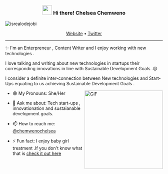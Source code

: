 <!-- Heading -->
<h3 align="center"><img src = "https://raw.githubusercontent.com/MartinHeinz/MartinHeinz/master/wave.gif" width = 30px> Hi there! Chelsea Chemweno</h3>

<!-- Profile Views -->

<p align="left"> <img src="https://komarev.com/ghpvc/?username=lauragift21&label=Profile%20views&color=0e75b6&style=flat" alt="isrealodejobi" />
</p>

<p align="center">
  <a href="https://dev.to/chemwenochelsea">Website</a> •
  <a href="https://twitter.com/ChemwenoChelsea">Twitter</a>
</p>

 <!-- About section -->

---
✨ I'm an Enterpreneur , Content Writer and I enjoy working with new technologies . 

I love talking and writing about  new technologies in startups their corresponding innovations in line with  Sustainable Development Goals .😄

I consider a definite inter-connection between New technologies and Start-Ups equating to us achieving Sustainable Development Goals .

<!-- code gif-->
<img align="right" alt="GIF" src="./code.gif" width="250" height="250" />

- 😄 My Pronouns: She/Her   

- 💬 Ask me about: Tech start-ups , innovationation and sustaianable development goals.

- 📫 How to reach me: [@chemwenochelsea](https://twitter.com/chemwenochelsea)

- ⚡ Fun fact: I enjoy baby girl treatment .If you don't know what that is [check it out here](https://exquisitemag.com/beauty/5-baby-girl-treatment-you-absolutely-need/)

<!-- THE END -->


<!--
**ChelseaChemweno** is a ✨ _special_ ✨ repository because its `README.md` (this file) appears on your GitHub profile.

Here are some ideas to get you started:

- 🔭 I’m currently working on ...
- 🌱 I’m currently learning ...
- 👯 I’m looking to collaborate on ...
- 🤔 I’m looking for help with ...
- 💬 Ask me about ...
- 📫 How to reach me: ...
- 😄 Pronouns: ...
- ⚡ Fun fact: ...
-->
